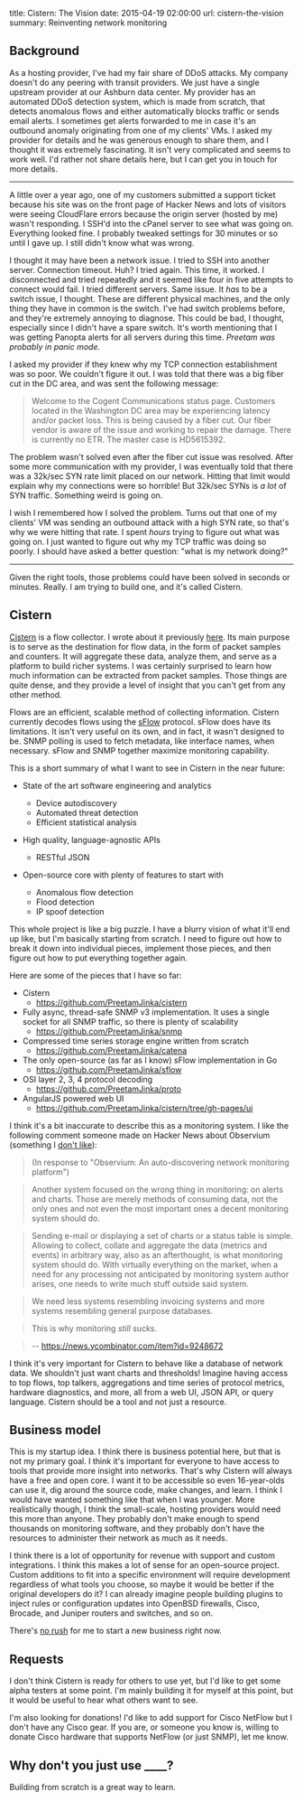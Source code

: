 title: Cistern: The Vision
date: 2015-04-19 02:00:00
url: cistern-the-vision
summary: Reinventing network monitoring

Background
---
As a hosting provider, I've had my fair share of DDoS attacks. My company doesn't do any peering with transit providers. We just have a single upstream provider at our Ashburn data center. My provider has an automated DDoS detection system, which is made from scratch, that detects anomalous flows and either automatically blocks traffic or sends email alerts. I sometimes get alerts forwarded to me in case it's an outbound anomaly originating from one of my clients' VMs. I asked my provider for details and he was generous enough to share them, and I thought it was extremely fascinating. It isn't very complicated and seems to work well. I'd rather not share details here, but I can get you in touch for more details.

---

A little over a year ago, one of my customers submitted a support ticket because his site was on the front page of Hacker News and lots of visitors were seeing CloudFlare errors because the origin server (hosted by me) wasn't responding. I SSH'd into the cPanel server to see what was going on. Everything looked fine. I probably tweaked settings for 30 minutes or so until I gave up. I still didn't know what was wrong.

I thought it may have been a network issue. I tried to SSH into another server. Connection timeout. Huh? I tried again. This time, it worked. I disconnected and tried repeatedly and it seemed like four in five attempts to connect would fail. I tried different servers. Same issue. It *has* to be a switch issue, I thought. These are different physical machines, and the only thing they have in common is the switch. I've had switch problems before, and they're extremely annoying to diagnose. This could be bad, I thought, especially since I didn't have a spare switch. It's worth mentioning that I was getting Panopta alerts for all servers during this time. *Preetam was probably in panic mode.*

I asked my provider if they knew why my TCP connection establishment was so poor. We couldn't figure it out. I was told that there was a big fiber cut in the DC area, and was sent the following message:

> Welcome to the Cogent Communications status page. Customers located in the Washington DC area may be experiencing latency and/or packet loss. This is being caused by a fiber cut. Our fiber vendor is aware of the issue and working to repair the damage. There is currently no ETR. The master case is HD5615392.

The problem wasn't solved even after the fiber cut issue was resolved. After some more communication with my provider, I was eventually told that there was a 32k/sec SYN rate limit placed on our network. Hitting that limit would explain why my connections were so horrible! But 32k/sec SYNs is *a lot* of SYN traffic. Something weird is going on.

I wish I remembered how I solved the problem. Turns out that one of my clients' VM was sending an outbound attack with a high SYN rate, so that's why we were hitting that rate. I spent *hours* trying to figure out what was going on. I just wanted to figure out why my TCP traffic was doing so poorly. I should have asked a better question: "what is my network doing?"

---

Given the right tools, those problems could have been solved in seconds or minutes. Really. I am trying to build one, and it's called Cistern.

Cistern
---
[Cistern](http://preetamjinka.github.io/cistern/) is a flow collector. I wrote about it previously [here](http://misfra.me/state-of-the-state-part-ii). Its main purpose is to serve as the destination for flow data, in the form of packet samples and counters. It will aggregate these data, analyze them, and serve as a platform to build richer systems. I was certainly surprised to learn how much information can be extracted from packet samples. Those things are quite dense, and they provide a level of insight that you can't get from any other method.

Flows are an efficient, scalable method of collecting information. Cistern currently decodes flows using the [sFlow](http://sflow.org/) protocol. sFlow does have its limitations. It isn't very useful on its own, and in fact, it wasn't designed to be. SNMP polling is used to fetch metadata, like interface names, when necessary. sFlow and SNMP together maximize monitoring capability.

This is a short summary of what I want to see in Cistern in the near future:

* State of the art software engineering and analytics
    * Device autodiscovery
    * Automated threat detection
    * Efficient statistical analysis

* High quality, language-agnostic APIs
	* RESTful JSON

* Open-source core with plenty of features to start with
	* Anomalous flow detection
	* Flood detection
	* IP spoof detection

This whole project is like a big puzzle. I have a blurry vision of what it'll end up like, but I'm basically starting from scratch. I need to figure out how to break it down into individual pieces, implement those pieces, and then figure out how to put everything together again.

Here are some of the pieces that I have so far:

* Cistern
	* https://github.com/PreetamJinka/cistern
* Fully async, thread-safe SNMP v3 implementation. It uses a single socket for all SNMP traffic, so there is plenty of scalability
	* https://github.com/PreetamJinka/snmp
* Compressed time series storage engine written from scratch
	* https://github.com/PreetamJinka/catena
* The only open-source (as far as I know) sFlow implementation in Go
	* https://github.com/PreetamJinka/sflow
* OSI layer 2, 3, 4 protocol decoding
	* https://github.com/PreetamJinka/proto
* AngularJS powered web UI
	* https://github.com/PreetamJinka/cistern/tree/gh-pages/ui

I think it's a bit inaccurate to describe this as a monitoring system. I like the following comment someone made on Hacker News about Observium (something I [don't like](http://misfra.me/observium-annoys-me)):

> (In response to "Observium: An auto-discovering network monitoring platform")

> Another system focused on the wrong thing in monitoring: on alerts and charts. Those are merely methods of consuming data, not the only ones and not even the most important ones a decent monitoring system should do.

> Sending e-mail or displaying a set of charts or a status table is simple. Allowing to collect, collate and aggregate the data (metrics and events) in arbitrary way, also as an afterthought, is what monitoring system should do. With virtually everything on the market, when a need for any processing not anticipated by monitoring system author arises, one needs to write much stuff outside said system.

> We need less systems resembling invoicing systems and more systems resembling general purpose databases.

> This is why monitoring *still* sucks.

> -- https://news.ycombinator.com/item?id=9248672

I think it's very important for Cistern to behave like a database of network data. We shouldn't just want charts and thresholds! Imagine having access to top flows, top talkers, aggregations and time series of protocol metrics, hardware diagnostics, and more, all from a web UI, JSON API, or query language. Cistern should be a tool and not just a resource.

Business model
---
This is my startup idea. I think there is business potential here, but that is not my primary goal. I think it's important for everyone to have access to tools that provide more insight into networks. That's why Cistern will always have a free and open core. I want it to be accessible so even 16-year-olds can use it, dig around the source code, make changes, and learn. I think I would have wanted something like that when I was younger. More realistically though, I think the small-scale, hosting providers would need this more than anyone. They probably don't make enough to spend thousands on monitoring software, and they probably don't have the resources to administer their network as much as it needs.

I think there is a lot of opportunity for revenue with support and custom integrations. I think this makes a lot of sense for an open-source project. Custom additions to fit into a specific environment will require development regardless of what tools you choose, so maybe it would be better if the original developers do it? I can already imagine people building plugins to inject rules or configuration updates into OpenBSD firewalls, Cisco, Brocade, and Juniper routers and switches, and so on.

There's [no rush](http://misfra.me/no-rush) for me to start a new business right now.

Requests
---
I don't think Cistern is ready for others to use yet, but I'd like to get some alpha testers at some point. I'm mainly building it for myself at this point, but it would be useful to hear what others want to see.

I'm also looking for donations! I'd like to add support for Cisco NetFlow but I don't have any Cisco gear. If you are, or someone you know is, willing to donate Cisco hardware that supports NetFlow (or just SNMP), let me know.

Why don't you just use ____?
---
Building from scratch is a great way to learn.
